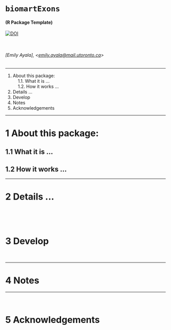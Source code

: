 # `biomartExons`

#### (**R** **P**ackage **T**emplate)
[![DOI](https://zenodo.org/badge/149768973.svg)](https://zenodo.org/badge/latestdoi/149768973)

&nbsp;

###### [Emily Ayala], &lt;emily.ayala@mail.utoronto.ca&gt;


----

<!-- TOCbelow -->
1. About this package:<br/>
&nbsp;&nbsp;&nbsp;&nbsp;1.1. What it is ...<br/>
&nbsp;&nbsp;&nbsp;&nbsp;1.2. How it works ...<br/>
2. Details ...<br/>
3. Develop<br/>
4. Notes<br/>
5. Acknowledgements<br/>
<!-- TOCabove -->

----


# 1 About this package:

## 1.1 What it is ...

## 1.2 How it works ...


----

# 2 Details ...

&nbsp;


&nbsp;

# 3 Develop


&nbsp;

----

# 4 Notes

----

&nbsp;

# 5 Acknowledgements



&nbsp;

&nbsp;

<!-- END -->
